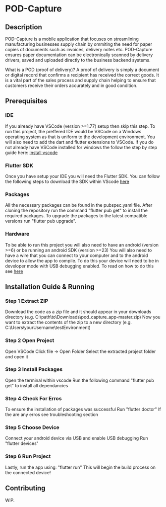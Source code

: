 # POD-Capture
## Description
POD-Capture is a mobile application that focuses on streamlining manufacturing businesses supply chain by ommiting the need for paper copies of documents such as invoices, delivery notes etc. POD-Capture ensures paper documentation can be electronically scanned by delivery drivers, saved and uploaded directly to the business backend systems.

What is a POD (proof of delivery)?
A proof of delivery is simply a document or digital record that confirms a recipient has received the correct goods. It is a vital part of the sales process and supply chain helping to ensure that customers receive their orders accurately and in good condition. 

## Prerequisites  
### IDE
If you already have VSCode (version >=1.77) setup then skip this step.
To run this project, the preffered IDE would be VSCode on a Windows operating system as that is uniform to the development environment. You will also need to add the dart and flutter extensions to VSCode. 
If you do not already have VSCode installed for windows the follow the step by step guide here: [install vscode](https://docs.flutter.dev/get-started/editor?tab=vscode)

### Flutter SDK
Once you have setup your IDE you will need the Flutter SDK. You can follow the following steps to download the SDK within VScode [here](https://docs.flutter.dev/get-started/install/windows/desktop) 

### Packages 
All the necessary packages can be found in the pubspec.yaml file. After cloning the repository run the command "flutter pub get" to install the required packages. To upgrade the packages to the latest compatible versions run "flutter pub upgrade".

### Hardware
To be able to run this project you will also need to have an android (version >=6) or be running an android SDK (version >=23)
You will also need to have a wire that you can connect to your computer and to the android device to allow the app to compile. 
To do this your device will need to be in developer mode with USB debugging enabled. To read on how to do this see [here](https://developer.android.com/studio/debug/dev-options)

## Installation Guide & Running
### Step 1 Extract ZIP
Download the code as a zip file and it should appear in your downloads directory (e.g. C:\path\to\Downloads\pod_capture_app-master.zip)
Now you want to extract the contents of the zip to a new directory (e.g. C:\Users\yourUsername\testEnvironment)
### Step 2 Open Project
Open VSCode
Click file -> Open Folder
Select the extracted project folder and open it
### Step 3 Install Packages
Open the terminal within vscode
Run the following command "flutter pub get" to install all dependancies
### Step 4 Check For Erros
To ensure the installation of packages was successful 
Run "flutter doctor"
If the are any erros see troubleshooting section
### Step 5 Choose Device
Connect your android device via USB and enable USB debugging
Run "flutter devices"
### Step 6 Run Project
Lastly, run the app using: "flutter run"
This will begin the build process on the connected device!

## Contributing 
WIP. 
